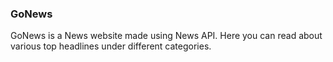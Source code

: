 ### GoNews
GoNews is a News website made using News API. Here you can read about various top headlines under different categories.

